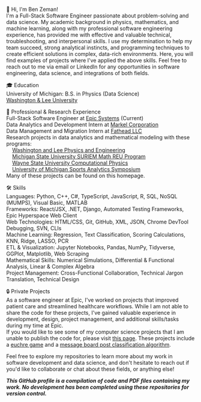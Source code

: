 👋 Hi, I'm Ben Zeman!  
I'm a Full-Stack Software Engineer passionate about problem-solving and data science. My academic background in physics, mathematics, and machine learning, along with my professional software engineering experience, has provided me with effective and valuable technical, troubleshooting, and interpersonal skills. I use my determination to help my team succeed, strong analytical instincts, and programming techniques to create efficient solutions in complex, data-rich environments. Here, you will find examples of projects where I've applied the above skills. Feel free to reach out to me via email or LinkedIn for any opportunities in software engineering, data science, and integrations of both fields.  

🎓 Education  
University of Michigan: B.S. in Physics (Data Science)  
[Washington & Lee University](https://www.wlu.edu/)

💼 Professional & Research Experience  
Full-Stack Software Engineer at [Epic Systems](https://www.epic.com/) (Current)  
Data Analytics and Development Intern at [Markel Corporation](https://www.markel.com/)  
Data Management and Migration Intern at [Fathead LLC](https://fathead.com/?utm_campaign=2018-affiliate-program&utm_content=fhs-ad&affiliate_id=159404&click_id=4376304031&cm_mmc=EE-_-AFFILIATE-_-159404-_-8-10810&utm_source=pepperjam&utm_medium=affiliate&clickId=4376304031)  
Research projects in data analytics and mathematical modeling with these programs:  
&nbsp;&nbsp;&nbsp;&nbsp;[Washington and Lee Physics and Engineering](https://my.wlu.edu/physics-and-engineering-department)  
&nbsp;&nbsp;&nbsp;&nbsp;[Michigan State University SURIEM Math REU Program](https://lbc.msu.edu/about/suriem.html)    
&nbsp;&nbsp;&nbsp;&nbsp;[Wayne State University Computational Physics](https://clas.wayne.edu/physics)  
&nbsp;&nbsp;&nbsp;&nbsp;[University of Michigan Sports Analytics Symposium](https://www.bing.com/search?q=michigan+sports+analytics+symposium&cvid=30bc1c115853458cb6b7a9534a1ce126&aqs=edge..69i57j0l8.8333j0j9&FORM=ANAB01&PC=DCTS)   
Many of these projects can be found on this homepage.  

🛠 Skills  
Languages: Python, C++, C#, TypeScript, JavaScript, R, SQL, NoSQL (MUMPS), Visual Basic, MATLAB  
Frameworks: React/JSX, .NET, Django, Automated Testing Frameworks, Epic Hyperspace Web Client  
Web Technologies: HTML/CSS, Git, GitHub, XML, JSON, Chrome DevTool Debugging, SVN, CLIs  
Machine Learning: Regression, Text Classification, Scoring Calculations, KNN, Ridge, LASSO, PCR  
ETL & Visualization: Jupyter Notebooks, Pandas, NumPy, Tidyverse, GGPlot, Matplotlib, Web Scraping  
Mathematical Skills: Numerical Simulations, Differential & Functional Analysis, Linear & Complex Algebra  
Project Management: Cross-Functional Collaboration, Technical Jargon Translation, Technical Design  

🔒 Private Projects  
As a software engineer at Epic, I've worked on projects that improved patient care and streamlined healthcare workflows. While I am not able to share the code for these projects, I've gained valuable experience in development, design, project management, and additional skills/tasks during my time at Epic.   
If you would like to see some of my computer science projects that I am unable to publish the code for, please visit [this page](https://eecs280staff.github.io/eecs280.org/archive/). These projects include a [euchre game](https://eecs280staff.github.io/p3-euchre/) and a [message board post classification algorithm](https://eecs280staff.github.io/p4-web/).  
 
Feel free to explore my repositories to learn more about my work in software development and data science, and don't hesitate to reach out if you'd like to collaborate or chat about these fields, or anything else!  

***This GitHub profile is a compilation of code and PDF files containing my work. No development has been completed using these repositories for version control.***
